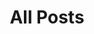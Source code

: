 ---
layout: post-index
permalink: /posts/
title: All Posts
tagline: A List of Posts
tags: [blog]
redirect_from:
  - /index.php/2007/
  - /index.php/2008/
  - /index.php/2009/
  - /index.php/2010/
  - /index.php/2011/
  - /index.php/2012/
  - /index.php/2013/
  - /index.php/2014/
---